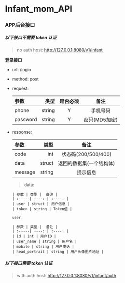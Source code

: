 # Infant_mom_API
### APP后台接口

##### 以下接口不需要 token 认证

> no auth host: http://127.0.0.1:8080/v1/infant

**登录接口**
* url: /login
* method: post
* request:
    
    | 参数 | 类型 | 是否必须 | 备注 |
    | :-----| ----: | :----: | :----: |
    | phone | string | Y | 手机号码 |
    | password | string | Y | 密码(MD5加密) |

* response: 

    | 参数 | 类型 |  备注 |
    | :-----| ----: | :----: |
    | code | int | 状态码(200/500/400) |
    | data | struct | 返回的数据集(一个结构体) |
    | message | string | 提示信息 |
    
    > data: 
      
      | 参数 | 类型 |  备注 |
      | :-----| ----: | :----: |
      | user | struct | 用户信息 |
      | token | string | Token值 |
      
      user:
          
      | 参数 | 类型 |  备注 |
      | :-----| ----: | :----: |
      | id | int | 用户ID |
      | user_name | string | 用户名 |
      | mobile | string | 用户电话 |
      | head_portrait | string | 用户头像图片地址 |

##### 以下接口需要 token 认证

> with auth host: http://127.0.0.1:8080/v1/infant/auth